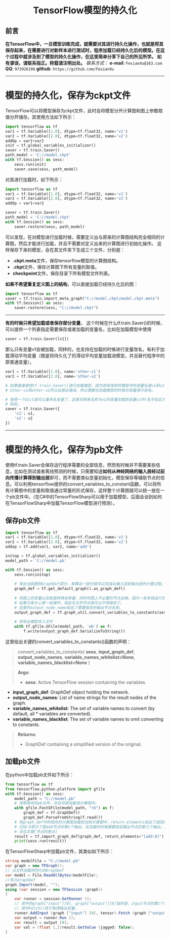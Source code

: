 <h1 align = "center">TensorFlow模型的持久化</h1>

## 前言
**在TensorFlow中，一旦模型训练完成，就需要对其进行持久化操作，也就是将其保存起来，在需要进行对新样本进行测试时，程序加载已经持久化后的模型。在这个过程中就涉及到了模型的持久化操作，在这里简单分享下自己的所见所学。**
**如有谬误，请联系指正。转载请注明出处。**
*联系方式：*
**e-mail**: `FesianXu@163.com`
**QQ**: `973926198`
**github**: `https://github.com/FesianXu`

****

# 模型的持久化，保存为ckpt文件
TensorFlow可以将模型保存为ckpt文件，此时会将模型分开计算图和图上参数取值分开储存。其使用方法如下所示：
```python
import tensorflow as tf
var1 = tf.Variable([1.0], dtype=tf.float32, name='v1')
var2 = tf.Variable([2.0], dtype=tf.float32, name='v2')
addOp = var1+var2
init = tf.global_variables_initializer()
saver = tf.train.Saver()
path_model = 'C://model.ckpt'
with tf.Session() as sess:
    sess.run(init)
    saver.save(sess, path_model)
```

对其进行加载时，如下所示：
```python
import tensorflow as tf
var1 = tf.Variable([1.0], dtype=tf.float32, name='v1')
var2 = tf.Variable([2.0], dtype=tf.float32, name='v2')
addOp = var1+var2

saver = tf.train.Saver()
path_model = 'C://model.ckpt'
with tf.Session() as sess:
    saver.restore(sess, path_model)
```
可以发现，在对模型进行加载时候，需要定义出与原来的计算图结构完全相同的计算图，然后才能进行加载，并且不需要对定义出来的计算图进行初始化操作。
这样保存下来的模型，会在其文件夹下生成三个文件，分别是：
* **.ckpt.meta**文件，保存tensorflow模型的计算图结构。
* **.ckpt**文件，保存计算图下所有变量的取值。
* **checkpoint**文件，保存目录下所有模型文件列表。

**如果不希望重复定义图上的结构**，可以直接加载已经持久化后的图：
```python
import tensorflow as tf
saver = tf.train.import_meta_graph("C://model.ckpt/model.ckpt.meta")
with tf.Session() as sess:
	saver.restore(sess, "C://model.ckpt")
```


-----


**有的时候只希望加载或者保存部分变量**， 这个时候在什么tf.train.Saver()的时候，可以提供一个列表指定需要保存或者加载的变量名，比如在加载模型中使用
```python
saver = tf.train.Saver([v1])
```
那么只有变量v1会被加载，同样的，也支持在加载的时候进行变量改名，有利于加载滑动平均变量（既是将持久化了的滑动平均变量加载进模型，并且替代程序中的原普通变量）。
```python
var1 = tf.Variable([1.0], name='other-v1')
var2 = tf.Variable([2.0], name='other-v2')

# 如果直接使用tf.train.Saver()进行加载模型，因为原来保存的模型中的变量名是v1和v2而不是
# other-v1和other-v2所以会报出错误，所以需要在加载模型的时候对变量进行改名。

# 使用一个dict就可以重命名变量了，这里将原来名称为v1的变量加载到变量v1中(名字在此为other-v1)，同样对v2也是
# 如此。
saver = tf.train.Saver({
    'v1': v1,
    'v2': v2
})
```



*****


# 模型的持久化，保存为pb文件
使用tf.train.Saver会保存运行程序需要的全部信息，然而有时候并不需要某些信息，比如在测试或者离线预测的时候，只需要知道**如何从神经网络的输入层经过前向传播计算得到输出层**即可，而不需要类似变量初始化，模型保存等辅助节点的信息。可以利用tensorflow提供的convert_variables_to_constant函数，可以将所有计算图中的变量和取值通过常量的形式保存，这样整个计算图就可以统一放在一个pb文件中。（在C#中的TensorFlowSharp可以用于加载模型，后面会谈到如何在TensorFlowSharp中加载TensorFlow模型进行预测）。

## 保存pb文件
```python
import tensorflow as tf
var1 = tf.Variable([1.0], dtype=tf.float32, name='v1')
var2 = tf.Variable([2.0], dtype=tf.float32, name='v2')
addop = tf.add(var1, var2, name='add')

initop = tf.global_variables_initializer()
model_path = 'C://model.pb'

with tf.Session() as sess:
    sess.run(initop)
    
    # 导出当前图的GraphDef部分，单靠这一部分就可以完成从输入层到输出层的计算过程。
    graph_def = tf.get_default_graph().as_graph_def()
    
    # 将图上的变量以及取值转换成常量，同时将图上不必要的节点去掉。因为一些系统运行也会转变成计算图中的节点，比如变量初始化操作
    # 如果只是关心某一些操作，和此无关的节点就可以不用保存了。
    # 这里的output_node_name给出了需要保存的输出节点名称。
    output_graph_def = tf.graph_util.convert_variables_to_constants(sess, sess.graph_def, output_node_names=['add'])
    
    # 将导出模型存入文件
    with tf.gfile.GFile(model_path, 'wb') as f:
        f.write(output_graph_def.SerializeToString())
```

这里给出关键的convert_variables_to_constants()函数的声明：
> convert_variables_to_constants(
    **sess**,
    **input_graph_def**,
    **output_node_names**,
    **variable_names_whitelist=None**,
    **variable_names_blacklist=None**
)

> **Args:**
> * **sess**: Active TensorFlow session containing the variables.
* **input_graph_def**: GraphDef object holding the network.
* **output_node_names**: List of name strings for the result nodes of the graph.
* **variable_names_whitelist**: The set of variable names to convert (by default, all * variables are converted).
* **variable_names_blacklist**: The set of variable names to omit converting to constants.

> **Returns:**
> * GraphDef containing a simplified version of the original.


## 加载pb文件
在python中加载pb文件如下所示：
```python
from tensorflow as tf
from tensorflow.python.platform import gfile
with tf.Session() as sess:
    model_path = "C://model.pb"
    # 读取保存的pb文件，并且将其加载进计算图中。
    with gfile.FastGFile(model_path, "rb") as f:
        graph_def = tf.GraphDef()
        graph_def.ParseFromString(f.read())
    # 将graph_def中的保存的计算图加载到当前计算图中，return_elements给出了返回的张量名称add
    # 已经:0表示了是add节点的第1个输出，在加载的时候需要指定输出节点的第几个输出。所以是add:0
    # 详见文章[节点的表示]
    result = tf.import_graph_def(graph_def, return_elements="[add:0]")
    print(sess.run(result))
```

在TensorFlowSharp中加载pb文件，其类似如下所示：
```cs
string modelFile = "C://model.pb"
var graph = new TFGraph();
// 从文件加载序列化的GraphDef
var model = File.ReadAllBytes(modelFile);
//导入GraphDef
graph.Import(model, "");
using (var session = new TFSession (graph))
{
	var runner = session.GetRunner ();
    // 其中的graph["input"][0], graph["output"][0]指的是，input节点的第1个输出，和   output节点的第1个输出，等同于python中的input:0 output:0
    // 其中Fetch()用于取得输出变量。
	runner.AddInput (graph ["input"] [0], tensor).Fetch (graph ["output"] [0]);
	var output = runner.Run ();
	var result = output [0];
    var val = (float [,])result.GetValue (jagged: false);
}
```

















